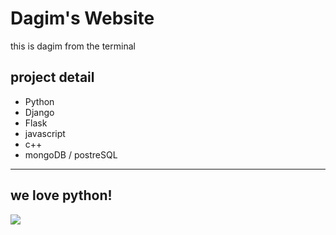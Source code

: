 # Dagim's Website

this is dagim from the terminal

## project detail
* Python
* Django
* Flask
* javascript
* c++
* mongoDB / postreSQL
---

## we love python!

<a href='https://docs.python.org/3/'>
<img src = "https://external-content.duckduckgo.com/iu/?u=https%3A%2F%2Ftse2.mm.bing.net%2Fth%3Fid%3DOIP.DtH6PwTgytKLX15TKtSHCgHaCe%26pid%3DApi&f=1&ipt=f889e4f4ecda92c6531b0257e8d32c842bf8c392c30e8344183b01121c06a456&ipo=images" />
</a>
